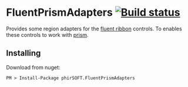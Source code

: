 # FluentPrismAdapters [![Build status](https://ci.appveyor.com/api/projects/status/jatj75s349u17s73/branch/master?svg=true)](https://ci.appveyor.com/project/phirSOFT/fluentprismadapters/branch/master)
Provides some region adapters for the [fluent ribbon](https://github.com/fluentribbon/Fluent.Ribbon) controls. To enables these controls to work with [prism](https://github.com/PrismLibrary/Prism).

## Installing

Download from nuget:

```
PM > Install-Package phirSOFT.FluentPrismAdapters
```
